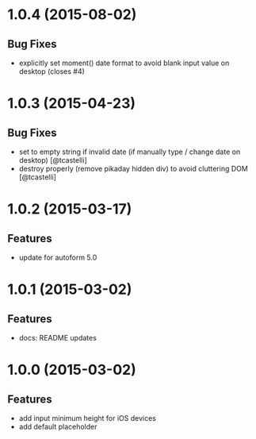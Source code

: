 # 1.0.4 (2015-08-02)

## Bug Fixes
- explicitly set moment() date format to avoid blank input value on desktop (closes #4)


# 1.0.3 (2015-04-23)

## Bug Fixes
- set to empty string if invalid date (if manually type / change date on desktop) [@tcastelli]
- destroy properly (remove pikaday hidden div) to avoid cluttering DOM [@tcastelli]


# 1.0.2 (2015-03-17)

## Features
- update for autoform 5.0


# 1.0.1 (2015-03-02)

## Features
- docs: README updates


# 1.0.0 (2015-03-02)

## Features
- add input minimum height for iOS devices
- add default placeholder